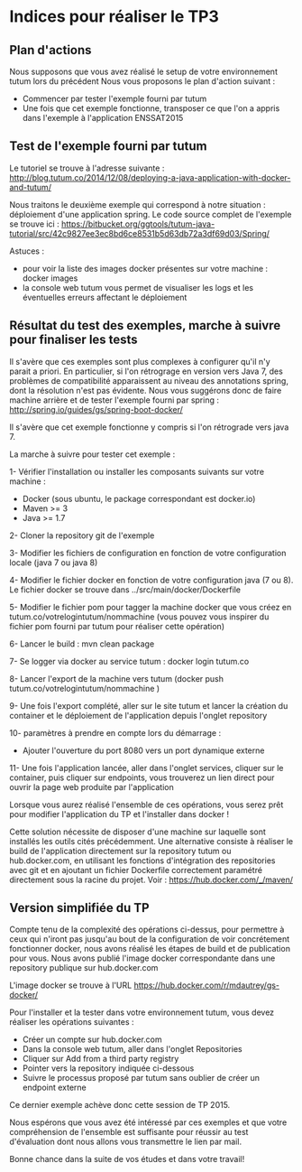 # Indices pour réaliser le TP3

## Plan d'actions

Nous supposons que vous avez réalisé le setup de votre environnement tutum lors du précédent 
Nous vous proposons le plan d'action suivant :

- Commencer par tester l'exemple fourni par tutum
- Une fois que cet exemple fonctionne, transposer ce que l'on a appris dans l'exemple à l'application ENSSAT2015

## Test de l'exemple fourni par tutum

Le tutoriel se trouve à l'adresse suivante : http://blog.tutum.co/2014/12/08/deploying-a-java-application-with-docker-and-tutum/ 

Nous traitons le deuxième exemple qui correspond à notre situation : déploiement d'une application spring. Le code source complet de l'exemple se trouve ici : https://bitbucket.org/ggtools/tutum-java-tutorial/src/42c9827ee3ec8bd6ce8531b5d63db72a3df69d03/Spring/

Astuces :

- pour voir la liste des images docker présentes sur votre machine : docker images
- la console web tutum vous permet de visualiser les logs et les éventuelles erreurs affectant le déploiement

## Résultat du test des exemples, marche à suivre pour finaliser les tests

Il s'avère que ces exemples sont plus complexes à configurer qu'il n'y parait a priori. En particulier, si l'on rétrograge en version vers Java 7, des problèmes de compatibilité apparaissent au niveau des annotations spring,
dont la résolution  n'est pas évidente. Nous vous suggérons donc de faire machine arrière et de tester l'exemple fourni par spring : http://spring.io/guides/gs/spring-boot-docker/

Il s'avère que cet exemple fonctionne y compris si l'on rétrograde vers java 7.

La marche à suivre pour tester cet exemple :

1- Vérifier l'installation ou installer les composants suivants sur votre machine :

- Docker (sous ubuntu, le package correspondant est docker.io)
- Maven >= 3
- Java >= 1.7

2- Cloner la repository git de l'exemple

3- Modifier les fichiers de configuration en fonction de votre configuration locale (java 7 ou java 8)

4- Modifier le fichier docker en fonction de votre configuration java (7 ou 8). Le fichier docker se trouve dans ../src/main/docker/Dockerfile

5- Modifier le fichier pom pour tagger la machine docker que vous créez en tutum.co/votrelogintutum/nommachine (vous pouvez vous inspirer du fichier pom fourni par tutum pour réaliser cette opération)

6- Lancer le build : mvn clean package

7- Se logger via docker au service tutum : docker login tutum.co

8- Lancer l'export de la machine vers tutum (docker push tutum.co/votrelogintutum/nommachine )

9- Une fois l'export complété, aller sur le site tutum et lancer la création du container et le déploiement de l'application depuis l'onglet repository

10- paramètres à prendre en compte lors du démarrage :

- Ajouter l'ouverture du port 8080 vers un port dynamique externe

11- Une fois l'application lancée, aller dans l'onglet services, cliquer sur le container, puis cliquer sur endpoints, vous trouverez un lien direct pour ouvrir la page web produite par l'application

Lorsque vous aurez réalisé l'ensemble de ces opérations, vous serez prêt pour modifier l'application du TP et l'installer dans docker !


Cette solution nécessite de disposer d'une machine sur laquelle sont installés les outils cités précédemment. Une alternative consiste à réaliser le build 
de l'application directement sur la repository tutum ou hub.docker.com, en utilisant les fonctions d'intégration des repositories avec git 
et en ajoutant un fichier Dockerfile correctement paramétré directement sous la racine du projet. Voir : https://hub.docker.com/_/maven/

## Version simplifiée du TP

Compte tenu de la complexité des opérations ci-dessus, pour permettre à ceux qui n'iront pas jusqu'au bout de la configuration 
de voir concrétement fonctionner docker, nous avons réalisé les étapes de build et de publication pour vous. Nous avons publié
l'image docker correspondante dans une repository publique sur hub.docker.com

L'image docker se trouve à l'URL https://hub.docker.com/r/mdautrey/gs-docker/

Pour l'installer et la tester dans votre environnement tutum, vous devez réaliser les opérations suivantes :

- Créer un compte sur hub.docker.com
- Dans la console web tutum, aller dans l'onglet Repositories
- Cliquer sur Add from a third party registry
- Pointer vers la repository indiquée ci-dessous
- Suivre le processus proposé par tutum sans oublier de créer un endpoint externe
 
 Ce dernier exemple achève donc cette session de TP 2015.

Nous espérons que vous avez été intéressé par ces exemples et que votre compréhension de l'ensemble est suffisante pour réussir au test d'évaluation dont nous allons vous transmettre le lien par mail.

Bonne chance dans la suite de vos études et dans votre travail!


